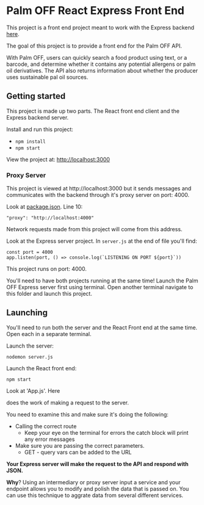 # Palm OFF React Express Front End 

This project is a front end project meant to work with the Express backend [here](https://github.com/teknofage/Palm_Off_react_express_server). 

The goal of this project is to provide a front end for the Palm OFF API.

With Palm OFF, users can quickly search a food product using text, or a barcode, and determine whether it contains any potential allergens or palm oil derivatives. The API also returns information about whether the producer uses sustainable pal oil sources.

## Getting started 

This project is made up two parts. The React front end client and the Express backend server. 

Install and run this project: 

- `npm install`
- `npm start`

View the project at: [http://localhost:3000](http://localhost:3000)

### Proxy Server 

This project is viewed at http://localhost:3000 but it sends messages and communicates with the backend through it's proxy server on port: 4000. 

Look at [package.json](package.json). Line 10: 

`"proxy": "http://localhost:4000"`

Network requests made from this project will come from this address. 

Look at the Express server project. In `server.js` at the end of file you'll find: 

```JS
const port = 4000
app.listen(port, () => console.log(`LISTENING ON PORT ${port}`))
```

This project runs on port: 4000. 

You'll need to have both projects running at the same time! Launch the Palm OFF Express server first using terminal. Open another terminal navigate to this folder and launch this project. 

## Launching

You'll need to run both the server and the React Front end at the same time. Open each in a separate terminal. 

Launch the server: 

`nodemon server.js`

Launch the React front end:

`npm start`



Look at 'App.js'. Here 

does the work of making a request to the server. 

You need to examine this and make sure it's doing the following: 

- Calling the correct route
  - Keep your eye on the terminal for errors the catch block will print any error messages 
- Make sure you are passing the correct parameters. 
  - GET - query vars can be added to the URL


**Your Express server will make the request to the API and respond with JSON.** 

**Why**? Using an intermediary or proxy server input a service and your endpoint allows you to modify and polish the data that is passed on. You can use this technique to aggrate data from several different services. 

